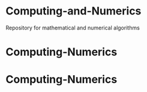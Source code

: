 # Computing-and-Numerics
Repository for mathematical and numerical algorithms
# Computing-Numerics
# Computing-Numerics
